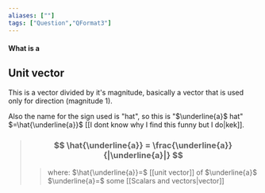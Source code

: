 ```yaml
---
aliases: [""]
tags: ["Question","QFormat3"]
---
```


#### What is a
## Unit vector
This is a vector divided by it's magnitude, basically a vector that is used only for direction (magnitude 1).

Also the name for the sign used is "hat", so this is "$\underline{a}$ hat" $=\hat{\underline{a}}$ [[I dont know why I find this funny but I do|kek]].

> ### $$ \hat{\underline{a}} = \frac{\underline{a}}{|\underline{a}|} $$ 
>> where:
>> $\hat{\underline{a}}=$ [[unit vector]] of $\underline{a}$ 
>> $\underline{a}=$ some [[Scalars and vectors|vector]]
